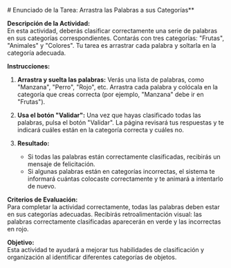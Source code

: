 # Enunciado de la Tarea: Arrastra las Palabras a sus Categorías**

**Descripción de la Actividad:**  
En esta actividad, deberás clasificar correctamente una serie de palabras en sus categorías correspondientes. Contarás con tres categorías: "Frutas", "Animales" y "Colores". Tu tarea es arrastrar cada palabra y soltarla en la categoría adecuada.

**Instrucciones:**

1. **Arrastra y suelta las palabras:** Verás una lista de palabras, como "Manzana", "Perro", "Rojo", etc. Arrastra cada palabra y colócala en la categoría que creas correcta (por ejemplo, "Manzana" debe ir en "Frutas").
  
2. **Usa el botón "Validar":** Una vez que hayas clasificado todas las palabras, pulsa el botón "Validar". La página revisará tus respuestas y te indicará cuáles están en la categoría correcta y cuáles no.

3. **Resultado:**  
   - Si todas las palabras están correctamente clasificadas, recibirás un mensaje de felicitación.
   - Si algunas palabras están en categorías incorrectas, el sistema te informará cuántas colocaste correctamente y te animará a intentarlo de nuevo.

**Criterios de Evaluación:**  
Para completar la actividad correctamente, todas las palabras deben estar en sus categorías adecuadas. Recibirás retroalimentación visual: las palabras correctamente clasificadas aparecerán en verde y las incorrectas en rojo.

**Objetivo:**  
Esta actividad te ayudará a mejorar tus habilidades de clasificación y organización al identificar diferentes categorías de objetos.